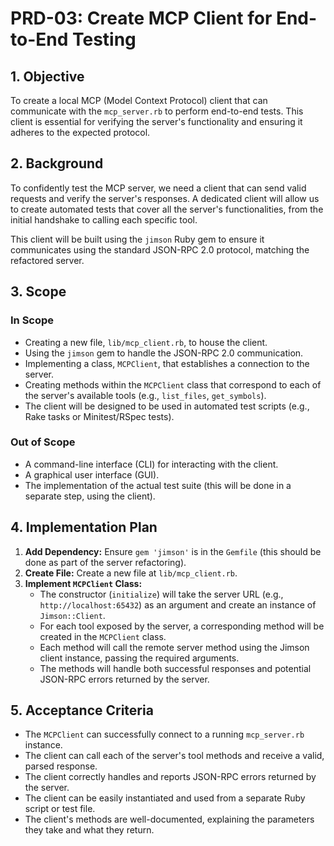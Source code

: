# PRD-03: Create MCP Client for End-to-End Testing

## 1. Objective

To create a local MCP (Model Context Protocol) client that can communicate with the `mcp_server.rb` to perform end-to-end tests. This client is essential for verifying the server's functionality and ensuring it adheres to the expected protocol.

## 2. Background

To confidently test the MCP server, we need a client that can send valid requests and verify the server's responses. A dedicated client will allow us to create automated tests that cover all the server's functionalities, from the initial handshake to calling each specific tool.

This client will be built using the `jimson` Ruby gem to ensure it communicates using the standard JSON-RPC 2.0 protocol, matching the refactored server.

## 3. Scope

### In Scope

*   Creating a new file, `lib/mcp_client.rb`, to house the client.
*   Using the `jimson` gem to handle the JSON-RPC 2.0 communication.
*   Implementing a class, `MCPClient`, that establishes a connection to the server.
*   Creating methods within the `MCPClient` class that correspond to each of the server's available tools (e.g., `list_files`, `get_symbols`).
*   The client will be designed to be used in automated test scripts (e.g., Rake tasks or Minitest/RSpec tests).

### Out of Scope

*   A command-line interface (CLI) for interacting with the client.
*   A graphical user interface (GUI).
*   The implementation of the actual test suite (this will be done in a separate step, using the client).

## 4. Implementation Plan

1.  **Add Dependency:** Ensure `gem 'jimson'` is in the `Gemfile` (this should be done as part of the server refactoring).
2.  **Create File:** Create a new file at `lib/mcp_client.rb`.
3.  **Implement `MCPClient` Class:**
    *   The constructor (`initialize`) will take the server URL (e.g., `http://localhost:65432`) as an argument and create an instance of `Jimson::Client`.
    *   For each tool exposed by the server, a corresponding method will be created in the `MCPClient` class.
    *   Each method will call the remote server method using the Jimson client instance, passing the required arguments.
    *   The methods will handle both successful responses and potential JSON-RPC errors returned by the server.

## 5. Acceptance Criteria

*   The `MCPClient` can successfully connect to a running `mcp_server.rb` instance.
*   The client can call each of the server's tool methods and receive a valid, parsed response.
*   The client correctly handles and reports JSON-RPC errors returned by the server.
*   The client can be easily instantiated and used from a separate Ruby script or test file.
*   The client's methods are well-documented, explaining the parameters they take and what they return.
